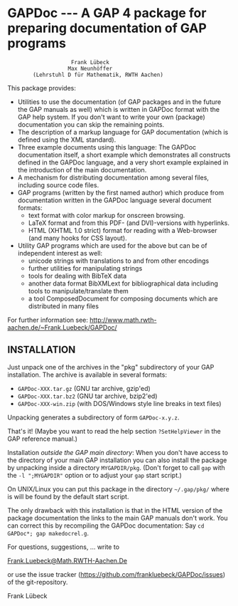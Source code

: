 
GAPDoc  --- A GAP 4 package for preparing documentation of GAP programs
=======================================================================

                        Frank Lübeck
                       Max Neunhöffer
            (Lehrstuhl D für Mathematik, RWTH Aachen)              

This package provides:

  - Utilities to use the documentation (of GAP packages and in the future the
    GAP manuals as well) which is written in GAPDoc format with the GAP help
    system. If you don't want to write your own (package) documentation you can
    skip the remaining points.
  - The description of a markup language for GAP documentation (which is
    defined using the XML standard).
  - Three example documents using this language: The GAPDoc documentation
    itself, a short example which demonstrates all constructs defined in the
    GAPDoc language, and a very short example explained in the introduction of
    the main documentation.
  - A mechanism for distributing documentation among several files, including
    source code files.
  - GAP programs (written by the first named author) which produce from
    documentation written in the GAPDoc language several document formats:
      * text format with color markup for onscreen browsing.
      * LaTeX format and from this PDF- (and DVI)-versions with hyperlinks.
      * HTML (XHTML 1.0 strict) format for reading with a Web-browser (and many
        hooks for CSS layout).
  - Utility GAP programs which are used for the above but can be of independent
    interest as well:
      * unicode strings with translations to and from other encodings
      * further utilities for manipulating strings
      * tools for dealing with BibTeX data
      * another data format BibXMLext for bibliographical data including tools
        to manipulate/translate them
      * a tool ComposedDocument for composing documents which are distributed
        in many files


For further information see:
   <http://www.math.rwth-aachen.de/~Frank.Luebeck/GAPDoc/>


INSTALLATION
------------

Just unpack one of the archives in the "pkg" subdirectory of your GAP 
installation. The archive is available in several formats:

  - `GAPDoc-XXX.tar.gz`  (GNU tar archive, gzip'ed)
  - `GAPDoc-XXX.tar.bz2` (GNU tar archive, bzip2'ed)
  - `GAPDoc-XXX-win.zip` (with DOS/Windows style line breaks in text files)

Unpacking generates a subdirectory of form `GAPDoc-x.y.z`. 

That's it! (Maybe you want to read the help section `?SetHelpViewer` 
in the GAP reference manual.)


Installation *outside the GAP main directory*: When you don't have access to
the directory of your main GAP installation you can also install the package
by unpacking inside a directory `MYGAPDIR/pkg`. (Don't forget to call `gap`
with the `-l ";MYGAPDIR"` option or to adjust your `gap` start script.) 

On UNIX/Linux you can put this package in the directory `~/.gap/pkg/` where
is will be found by the default start script.

The only drawback with this installation is  that in the HTML version of the
package  documentation the  links to  the main  GAP
manuals  don't  work.  You  can  correct  this  by  recompiling  the  GAPDoc
documentation: Say `cd GAPDoc*; gap makedocrel.g`.

For questions, suggestions, ... write to

   Frank.Luebeck@Math.RWTH-Aachen.De

or use the issue tracker (<https://github.com/frankluebeck/GAPDoc/issues>) of
the git-repository.


Frank Lübeck


